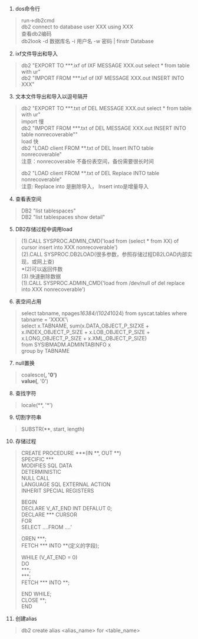1. dos命令行
>run->db2cmd  
>db2 connect to database user XXX using XXX  
>查看db2编码  
>db2look -d 数据库名 -i 用户名 -w 密码 | finstr Database  

2. ixf文件导出和导入
>db2 "EXPORT TO ***.ixf of IXF MESSAGE XXX.out select * from table with ur"  
>db2 "IMPORT FROM ***.ixf of IXF MESSAGE XXX.out INSERT INTO XXX"  

3. 文本文件导出和导入以逗号隔开
>db2 "EXPORT TO ***.txt of DEL MESSAGE XXX.out select * from table with ur"  
>import 慢  
>db2 "IMPORT FROM ***.txt of DEL MESSAGE XXX.out INSERT INTO table nonrecoverable""  
>load  快  
>db2 "LOAD client FROM **.txt of DEL Insert INTO table nonrecoverable"  
>注意：nonrecoverable 不备份表空间，备份需要很长时间  
>
>db2 "LOAD client FROM **.txt of DEL Replace INTO table nonrecoverable"  
>注意: Replace into 是删除导入， Insert into是增量导入  

4. 查看表空间
>DB2 "list tablespaces"  
>DB2 "list tablespaces show detail"  

5. DB2存储过程中调用load
>(1).CALL SYSPROC.ADMIN_CMD('load from (select * from XX) of cursor insert into XXX nonrecoverable')  
>(2).CALL SYSPROC.DB2LOAD(很多参数，参照存储过程DB2LOAD内部实现，或网上查)  
>*(2)可以返回件数  
>(3).快速删除数据  
>(1).CALL SYSPROC.ADMIN_CMD('load from /dev/null of del replace into XXX nonrecoverable')  

6. 表空间占用
>select tabname, npages*16384/(1024*1024) from syscat.tables where tabname = 'XXXX'\  
>select x.TABNAME, sum(x.DATA_OBJECT_P_SIZXE + x.INDEX_OBJECT_P_SIZE + x.LOB_OBJECT_P_SIZE + x.LONG_OBJECT_P_SIZE + x.XML_OBJECT_P_SIZE)  
>from SYSIBMADM.ADMINTABINFO x  
>group by TABNAME  

7. null置换
>coalesce(**, '0')  
>value(**, '0')  

8. 查找字符
>locale(**, '*')  

9. 切割字符串
>SUBSTR(**, start, length)  

10. 存储过程
>CREATE PROCEDURE ***(IN **, OUT **)  
>SPECIFIC ***  
>MODIFIES SQL DATA  
>DETERMINISTIC  
>NULL CALL  
>LANGUAGE SQL EXTERNAL ACTION  
>INHERIT SPECIAL REGISTERS  
>  
>BEGIN  
>	DECLARE V_AT_END	INT DEFALUT 0;  
>	DECLARE *** CURSOR  
>	FOR  
>	 SELECT ....FROM ....'  
>	  
>	OREN ***;  
>	FETCH *** INTO **(定义的字段);  
>	  
>	WHILE (V_AT_END = 0)  
>	DO  
>		***;  
>		***;  
>		FETCH *** INTO **;  
>	  
>	END WHILE;  
>	CLOSE **;  
>END  

11. 创建alias
>db2 create alias <alias_name> for <table_name>  
